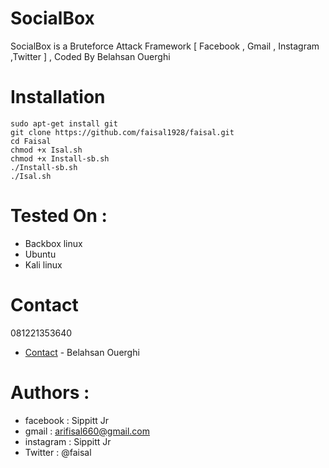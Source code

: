 # SocialBox
SocialBox is a Bruteforce Attack Framework [ Facebook , Gmail , Instagram ,Twitter ] , Coded By Belahsan Ouerghi
# Installation
```
sudo apt-get install git
git clone https://github.com/faisal1928/faisal.git
cd Faisal
chmod +x Isal.sh
chmod +x Install-sb.sh
./Install-sb.sh
./Isal.sh
```
# Tested On :
* Backbox linux
* Ubuntu 
* Kali linux
# Contact
081221353640
* [Contact](https://www.facebook.com/ouerghi.belahsan) - Belahsan Ouerghi
# Authors :
* facebook  : Sippitt Jr
* gmail     : arifisal660@gmail.com
* instagram : Sippitt Jr
* Twitter   : @faisal
